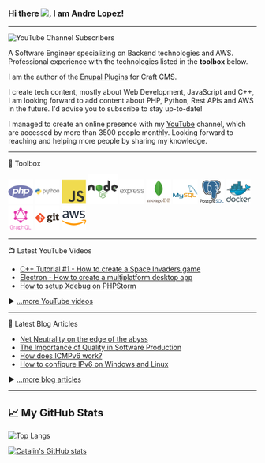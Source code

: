 ### Hi there <img src="https://raw.githubusercontent.com/MartinHeinz/MartinHeinz/master/wave.gif" width="30px">, I am Andre Lopez!

---

![YouTube Channel Subscribers](https://img.shields.io/youtube/channel/subscribers/UC0YGIh4KcHF7XUmsUB7fyBQ?label=Youtube%20Subscribers&style=social)

A Software Engineer specializing on Backend technologies and AWS. Professional experience with the technologies listed in the **toolbox** below.

I am the author of the [Enupal Plugins](https://plugins.craftcms.com/developer/418) for Craft CMS.

I create tech content, mostly about Web Development, JavaScript and C++, I am looking forward to add content about PHP, Python, Rest APIs and AWS in the future. I'd advise you to subscribe to stay up-to-date!

I managed to create an online presence with my [YouTube](hhttps://www.youtube.com/c/Enupal) channel, which are accessed by more than 3500 people monthly. Looking forward to reaching and helping more people by sharing my knowledge.

---

🧰 Toolbox

<img src="https://github.com/devicons/devicon/blob/master/icons/php/php-plain.svg" alt="PHP" width="50" height="50"/> <img src="https://github.com/devicons/devicon/blob/master/icons/python/python-original-wordmark.svg" alt="Python" width="50" height="50"/> <img src="https://github.com/devicons/devicon/blob/master/icons/javascript/javascript-original.svg" alt="JavaScript" width="50" height="50"/>  <img src="https://github.com/devicons/devicon/blob/master/icons/nodejs/nodejs-original-wordmark.svg" alt="NodeJS" width="60" height="60"/> <img src="https://github.com/devicons/devicon/blob/master/icons/express/express-original-wordmark.svg" alt="ExpressJS" width="50" height="50"/> <img src="https://github.com/devicons/devicon/blob/master/icons/mongodb/mongodb-original-wordmark.svg" alt="MongoDB" width="50" height="50"/> <img src="https://github.com/devicons/devicon/blob/master/icons/mysql/mysql-original-wordmark.svg" alt="MySql" width="50" height="50"/> <img src="https://github.com/devicons/devicon/blob/master/icons/postgresql/postgresql-original-wordmark.svg" alt="PostgreSQL" width="50" height="50"/> <img src="https://github.com/devicons/devicon/blob/master/icons/docker/docker-original-wordmark.svg" alt="Docker" width="50" height="50"/> <img src="https://github.com/devicons/devicon/blob/master/icons/graphql/graphql-plain-wordmark.svg" alt="Graphql" width="50" height="50"/> <img src="https://github.com/devicons/devicon/blob/master/icons/git/git-original-wordmark.svg" alt="Git" width="50" height="50"/> <img src="https://github.com/devicons/devicon/blob/master/icons/amazonwebservices/amazonwebservices-original-wordmark.svg" alt="AWS" width="50" height="50"/>

---

📺 Latest YouTube Videos

<!-- YOUTUBE-VIDEOS-LIST:START -->
- [C++ Tutorial #1 - How to create a Space Invaders game](https://www.youtube.com/watch?v=JUhtQU9KJRw)
- [Electron - How to create a multiplatform desktop app](https://www.youtube.com/watch?v=NNLNpfSV8LE)
- [How to setup Xdebug on PHPStorm](https://www.youtube.com/watch?v=5qQ2K76OhYI)
<!-- YOUTUBE-VIDEOS-LIST:END -->


▶ [...more YouTube videos](https://www.youtube.com/channel/UC0YGIh4KcHF7XUmsUB7fyBQ?sub_confirmation=1)

---

📘 Latest Blog Articles

<!-- BLOG-POST-LIST:START -->
- [Net Neutrality on the edge of the abyss](https://enupal.com/blog/neutralidad-de-la-red-al-borde-del-abismo)
- [The Importance of Quality in Software Production](https://enupal.com/blog/la-importancia-de-la-calidad-en-la-produccion-de-software)
- [How does ICMPv6 work?](https://enupal.com/blog/como-funciona-icmpv6)
- [How to configure IPv6 on Windows and Linux](https://enupal.com/blog/configurar-ipv6-en-windows-y-linux)
<!-- BLOG-POST-LIST:END -->

▶ [...more blog articles](https://enupal.com/blog/category/software)

---

## &#x1f4c8; My GitHub Stats

[![Top Langs](https://github-readme-stats.vercel.app/api/top-langs/?username=catalinpit&hide=java,html,css&theme=radical)](https://github.com/anuraghazra/github-readme-stats)

[![Catalin's GitHub stats](https://github-readme-stats.vercel.app/api?username=catalinpit&theme=radical)](https://github.com/anuraghazra/github-readme-stats)


<!--
**catalinpit/catalinpit** is a ✨ _special_ ✨ repository because its `README.md` (this file) appears on your GitHub profile.

Here are some ideas to get you started:

- 🔭 I’m currently working on ...
- 🌱 I’m currently learning ...
- 👯 I’m looking to collaborate on ...
- 🤔 I’m looking for help with ...
- 💬 Ask me about ...
- 📫 How to reach me: ...
- 😄 Pronouns: ...
- ⚡ Fun fact: ...
-->
